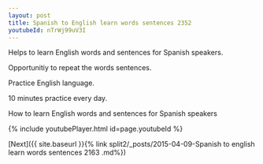 ```yaml
---
layout: post
title: Spanish to English learn words sentences 2352 
youtubeId: nTrWj99uV3I
---
```

 
 
Helps to learn English words and sentences for Spanish speakers.

Opportunitiy to repeat the words sentences. 

Practice English language. 
 
10 minutes practice every day. 
 
How to learn English words and sentences for Spanish speakers 
 
{% include youtubePlayer.html id=page.youtubeId %}
 
 
[Next]({{ site.baseurl }}{% link  split2/_posts/2015-04-09-Spanish to english learn words sentences 2163 .md%})
 

